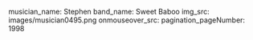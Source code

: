 musician_name: Stephen
band_name: Sweet Baboo
img_src: images/musician0495.png
onmouseover_src: 
pagination_pageNumber: 1998